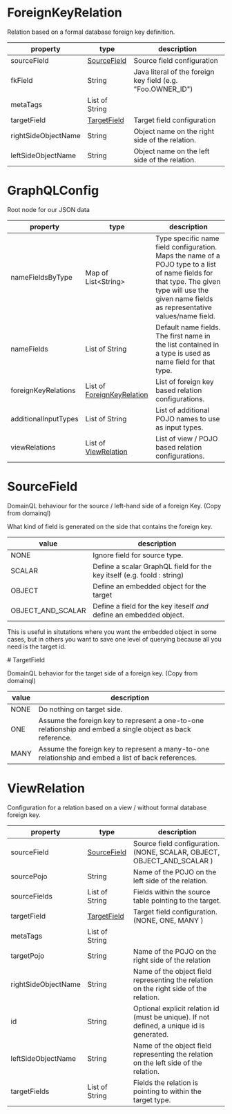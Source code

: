 # ForeignKeyRelation

Relation based on a formal database foreign key definition.

property | type | description 
---------|------|-------------
sourceField | [SourceField](#sourcefield) | Source field configuration
fkField | String | Java literal of the foreign key field (e.g. "Foo.OWNER_ID")
metaTags | List of String | 
targetField | [TargetField](#targetfield) | Target field configuration
rightSideObjectName | String | Object name on the right side of the relation.
leftSideObjectName | String | Object name on the left side of the relation.
# GraphQLConfig

Root node for our JSON data

property | type | description 
---------|------|-------------
nameFieldsByType | Map of List&lt;String&gt; | Type specific name field configuration. Maps the name of a POJO type to a list of name fields for that type. The given type will use the given name fields as representative values/name field.
nameFields | List of String | Default name fields. The first name in the list contained in a type is used as name field for that type.
foreignKeyRelations | List of [ForeignKeyRelation](#foreignkeyrelation) | List of foreign key based relation configurations.
additionalInputTypes | List of String | List of additional POJO names to use as input types.
viewRelations | List of [ViewRelation](#viewrelation) | List of view / POJO based relation configurations.
# SourceField

DomainQL behaviour for the source / left-hand side of a foreign Key. (Copy from domainql)

What kind of field is generated on the side that contains the foreign key.

value | description
------|------------
NONE | Ignore field for source type.
SCALAR | Define a scalar GraphQL field for the key itself (e.g. fooId : string)
OBJECT | Define an embedded object for the target
OBJECT_AND_SCALAR |  Define a field for the key iteself *and* define an embedded object.
 <p>
     This is useful in situtations where you want the embedded object in some cases, but in others you
     want to save one level of querying because all you need is the target id.
 </p>
# TargetField

DomainQL behavior for the target side of a foreign key. (Copy from domainql)

value | description
------|------------
NONE | Do nothing on target side.
ONE | Assume the foreign key to represent a one-to-one relationship and embed a single object as back reference.
MANY | Assume the foreign key to represent a many-to-one relationship and embed a list of back references.
# ViewRelation

Configuration for a relation based on a view / without formal database foreign key.

property | type | description 
---------|------|-------------
sourceField | [SourceField](#sourcefield) | Source field configuration. (NONE, SCALAR, OBJECT, OBJECT_AND_SCALAR )
sourcePojo | String | Name of the POJO on the left side of the relation.
sourceFields | List of String | Fields within the source table pointing to the target.
targetField | [TargetField](#targetfield) | Target field configuration. (NONE, ONE, MANY )
metaTags | List of String | 
targetPojo | String | Name of the POJO on the right side of the relation
rightSideObjectName | String | Name of the object field representing the relation on the right side of the relation.
id | String | Optional explicit relation id (must be unique). If not defined, a unique id is generated.
leftSideObjectName | String | Name of the object field representing the relation on the left side of the relation.
targetFields | List of String | Fields the relation is pointing to within the target type.
